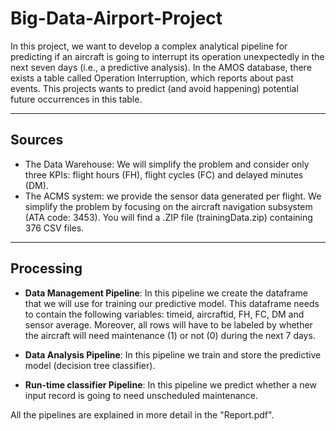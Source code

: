 # Big-Data-Airport-Project

In this project, we want to develop a complex analytical pipeline for predicting if an aircraft 
is going to interrupt its operation unexpectedly in the next seven days (i.e., a predictive analysis). 
In the AMOS database, there exists a table called Operation Interruption, which reports about past events. 
This projects wants to predict (and avoid happening) potential future occurrences in this table.

---
## Sources
- The Data Warehouse: We will simplify the problem and consider only three KPIs: flight hours (FH), 
flight cycles (FC) and delayed minutes (DM).
- The ACMS system: we provide the sensor data generated per flight. We simplify the problem by focusing on
the aircraft navigation subsystem (ATA code: 3453). You will find a .ZIP file (trainingData.zip) containing 
376 CSV files.

---

## Processing

- **Data Management Pipeline**: In this pipeline we create the dataframe that we will use for training our predictive
model. This dataframe needs to contain the following variables: timeid, aircraftid, FH,
FC, DM and sensor average. Moreover, all rows will have to be labeled by whether
the aircraft will need maintenance (1) or not (0) during the next 7 days. 

- **Data Analysis Pipeline**: In this pipeline we train and store the predictive model (decision tree classifier).

- **Run-time classifier Pipeline**: In this pipeline we predict whether a new input record is going to need unscheduled
maintenance.

All the pipelines are explained in more detail in the "Report.pdf".

